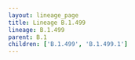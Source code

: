 ```yaml
---
layout: lineage_page
title: Lineage B.1.499
lineage: B.1.499
parent: B.1
children: ['B.1.499', 'B.1.499.1']
---
```


